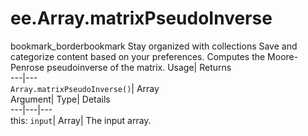  
#  ee.Array.matrixPseudoInverse 
bookmark_borderbookmark Stay organized with collections  Save and categorize content based on your preferences.
Computes the Moore-Penrose pseudoinverse of the matrix. 
Usage| Returns  
---|---  
`Array.matrixPseudoInverse()`| Array  
Argument| Type| Details  
---|---|---  
this: `input`| Array| The input array.  
